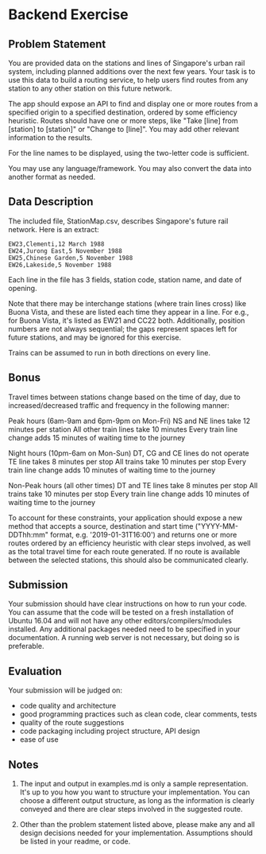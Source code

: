 # Backend Exercise

## Problem Statement


You are provided data on the stations and lines of Singapore's urban rail system, including planned additions over the next few years. Your task is to use this data to build a routing service, to help users find routes from any station to any other station on this future network.

The app should expose an API to find and display one or more routes from a specified origin to a specified destination, ordered by some efficiency heuristic. Routes should have one or more steps, like "Take [line] from [station] to [station]" or "Change to [line]". You may add other relevant information to the results.

For the line names to be displayed, using the two-letter code is sufficient.

You may use any language/framework. You may also convert the data into another format as needed.


## Data Description


The included file, StationMap.csv, describes Singapore's future rail network. Here is an extract:
```
EW23,Clementi,12 March 1988
EW24,Jurong East,5 November 1988
EW25,Chinese Garden,5 November 1988
EW26,Lakeside,5 November 1988
```

Each line in the file has 3 fields, station code, station name, and date of opening.

Note that there may be interchange stations (where train lines cross) like Buona Vista, and these are listed each time they appear in a line. For e.g., for Buona Vista, it's listed as EW21 and CC22 both. Additionally, position numbers are not always sequential; the gaps represent spaces left for future stations, and may be ignored for this exercise.

Trains can be assumed to run in both directions on every line.


## Bonus


Travel times between stations change based on the time of day, due to increased/decreased traffic and frequency in the following manner:

Peak hours (6am-9am and 6pm-9pm on Mon-Fri)
	NS and NE lines take 12 minutes per station
	All other train lines take 10 minutes
	Every train line change adds 15 minutes of waiting time to the journey

Night hours (10pm-6am on Mon-Sun)
	DT, CG and CE lines do not operate
	TE line takes 8 minutes per stop
	All trains take 10 minutes per stop
	Every train line change adds 10 minutes of waiting time to the journey

Non-Peak hours (all other times)
	DT and TE lines take 8 minutes per stop
	All trains take 10 minutes per stop
	Every train line change adds 10 minutes of waiting time to the journey

To account for these constraints, your application should expose a new method that accepts a source, destination and start time ("YYYY-MM-DDThh:mm" format, e.g. '2019-01-31T16:00') and returns one or more routes ordered by an efficiency heuristic with clear steps involved, as well as the total travel time for each route generated. If no route is available between the selected stations, this should also be communicated clearly.


## Submission


Your submission should have clear instructions on how to run your code. You can assume that the code will be tested on a fresh installation of Ubuntu 16.04 and will not have any other editors/compilers/modules installed. Any additional packages needed need to be specified in your documentation. A running web server is not necessary, but doing so is preferable.


## Evaluation


Your submission will be judged on:
- code quality and architecture
- good programming practices such as clean code, clear comments, tests
- quality of the route suggestions
- code packaging including project structure, API design
- ease of use


## Notes


1. The input and output in examples.md is only a sample representation. It's up to you how you want to structure your implementation. You can choose a different output structure, as long as the information is clearly conveyed and there are clear steps involved in the suggested route.

2. Other than the problem statement listed above, please make any and all design decisions needed for your implementation. Assumptions should be listed in your readme, or code.
